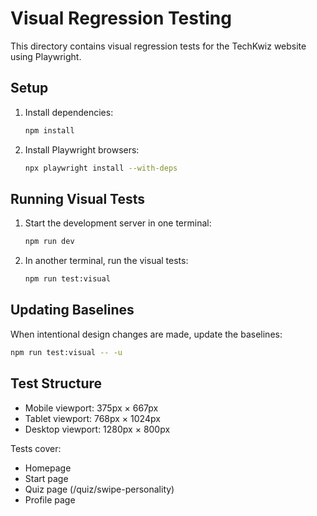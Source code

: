 # Visual Regression Testing

This directory contains visual regression tests for the TechKwiz website using Playwright.

## Setup

1. Install dependencies:
   ```bash
   npm install
   ```

2. Install Playwright browsers:
   ```bash
   npx playwright install --with-deps
   ```

## Running Visual Tests

1. Start the development server in one terminal:
   ```bash
   npm run dev
   ```

2. In another terminal, run the visual tests:
   ```bash
   npm run test:visual
   ```

## Updating Baselines

When intentional design changes are made, update the baselines:
```bash
npm run test:visual -- -u
```

## Test Structure

- Mobile viewport: 375px × 667px
- Tablet viewport: 768px × 1024px
- Desktop viewport: 1280px × 800px

Tests cover:
- Homepage
- Start page
- Quiz page (/quiz/swipe-personality)
- Profile page